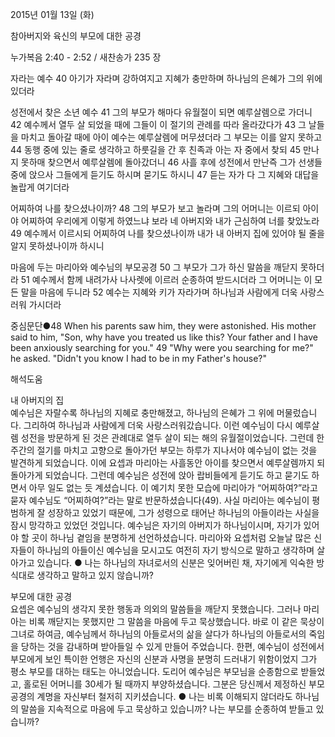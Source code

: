 2015년 01월 13일 (화)

참아버지와 육신의 부모에 대한 공경



누가복음 2:40 - 2:52 / 새찬송가 235 장


자라는 예수 
40 아기가 자라며 강하여지고 지혜가 충만하며 하나님의 은혜가 그의 위에 있더라 

성전에서 찾은 소년 예수
41 그의 부모가 해마다 유월절이 되면 예루살렘으로 가더니 42 예수께서 열두 살 되었을 때에 그들이 이 절기의 관례를 따라 올라갔다가 43 그 날들을 마치고 돌아갈 때에 아이 예수는 예루살렘에 머무셨더라 그 부모는 이를 알지 못하고 44 동행 중에 있는 줄로 생각하고 하룻길을 간 후 친족과 아는 자 중에서 찾되 45 만나지 못하매 찾으면서 예루살렘에 돌아갔더니 46 사흘 후에 성전에서 만난즉 그가 선생들 중에 앉으사 그들에게 듣기도 하시며 묻기도 하시니 47 듣는 자가 다 그 지혜와 대답을 놀랍게 여기더라 

어찌하여 나를 찾으셨나이까? 
48 그의 부모가 보고 놀라며 그의 어머니는 이르되 아이야 어찌하여 우리에게 이렇게 하였느냐 보라 네 아버지와 내가 근심하여 너를 찾았노라 49 예수께서 이르시되 어찌하여 나를 찾으셨나이까 내가 내 아버지 집에 있어야 될 줄을 알지 못하셨나이까 하시니

마음에 두는 마리아와 예수님의 부모공경
50 그 부모가 그가 하신 말씀을 깨닫지 못하더라 51 예수께서 함께 내려가사 나사렛에 이르러 순종하여 받드시더라 그 어머니는 이 모든 말을 마음에 두니라 52 예수는 지혜와 키가 자라가며 하나님과 사람에게 더욱 사랑스러워 가시더라 


중심문단●48 When his parents saw him, they were astonished. His mother said to him, "Son, why have you treated us like this? Your father and I have been anxiously searching for you." 49 "Why were you searching for me?" he asked. "Didn't you know I had to be in my Father's house?"

해석도움





내 아버지의 집  
예수님은 자랄수록 하나님의 지혜로 충만해졌고, 하나님의 은혜가 그 위에 머물렀습니다. 그리하여 하나님과 사람에게 더욱 사랑스러워갔습니다. 이런 예수님이 다시 예루살렘 성전을 방문하게 된 것은 관례대로 열두 살이 되는 해의 유월절이었습니다. 그런데 한 주간의 절기를 마치고 고향으로 돌아가던 부모는 하루가 지나서야 예수님이 없는 것을 발견하게 되었습니다. 이에 요셉과 마리아는 사흘동안 아이를 찾으면서 예루살렘까지 되돌아가게 되었습니다. 그런데 예수님은 성전에 앉아 랍비들에게 듣기도 하고 묻기도 하면서 아무 일도 없는 듯 계셨습니다. 이 예기치 못한 모습에 마리아가 “어찌하여?”라고 묻자 예수님도 “어찌하여?”라는 말로 반문하셨습니다(49). 사실 마리아는 예수님이 평범하게 잘 성장하고 있었기 때문에, 그가 성령으로 태어난 하나님의 아들이라는 사실을 잠시 망각하고 있었던 것입니다. 예수님은 자기의 아버지가 하나님이시며, 자기가 있어야 할 곳이 하나님 곁임을 분명하게 선언하셨습니다. 마리아와 요셉처럼 오늘날 많은 신자들이 하나님의 아들이신 예수님을 모시고도 여전히 자기 방식으로 말하고 생각하며 살아가고 있습니다. 
● 나는 하나님의 자녀로서의 신분은 잊어버린 채, 자기에게 익숙한 방식대로 생각하고 말하고 있지 않습니까? 

부모에 대한 공경  
요셉은 예수님의 생각지 못한 행동과 의외의 말씀들을 깨닫지 못했습니다. 그러나 마리아는 비록  깨닫지는 못했지만 그 말씀을 마음에 두고 묵상했습니다. 바로 이 같은 묵상이 그녀로 하여금, 예수님께서 하나님의 아들로서의 삶을 살다가 하나님의 아들로서의 죽임을 당하는 것을 감내하며 받아들일 수 있게 만들어 주었습니다. 한편, 예수님이 성전에서 부모에게 보인 특이한 언행은 자신의 신분과 사명을 분명히 드러내기 위함이었지 그가 평소 부모를 대하는 태도는 아니었습니다. 도리어 예수님은 부모님을 순종함으로 받들었고, 홀로된 어머니를 30세가 될 때까지 부양하셨습니다. 그분은 당신께서 제정하신 부모 공경의 계명을 자신부터 철저히 지키셨습니다.
● 나는 비록 이해되지 않더라도 하나님의 말씀을 지속적으로 마음에 두고 묵상하고 있습니까? 나는 부모를 순종하여 받들고 있습니까?
